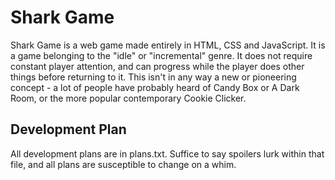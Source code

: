 # Shark Game #

Shark Game is a web game made entirely in HTML, CSS and JavaScript. It is a game belonging to the "idle" or "incremental" genre. It does not require constant player attention, and can progress while the player does other things before returning to it. This isn't in any way a new or pioneering concept - a lot of people have probably heard of Candy Box or A Dark Room, or the more popular contemporary Cookie Clicker.

## Development Plan ##

All development plans are in plans.txt. Suffice to say spoilers lurk within that file, and all plans are susceptible to change on a whim.
